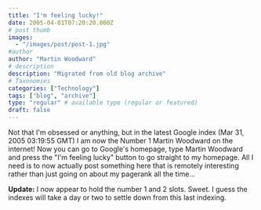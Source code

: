```yaml
---
title: "I'm feeling lucky!"
date: 2005-04-01T07:20:20.000Z
# post thumb
images:
  - "/images/post/post-1.jpg"
#author
author: "Martin Woodward"
# description
description: "Migrated from old blog archive"
# Taxonomies
categories: ["Technology"]
tags: ["blog", "archive"]
type: "regular" # available type (regular or featured)
draft: false
---
```


Not that I'm obsessed or anything, but in the latest Google index (Mar 31, 2005 03:19:55 GMT) I am now the Number 1 Martin Woodward on the internet!  Now you can go to Google's homepage, type Martin Woodward and press the "I'm feeling lucky" button to go straight to my homepage.  All I need is to now actually post something here that is remotely interesting rather than just going on about my pagerank all the time...

**Update:** I now appear to hold the number 1 and 2 slots.  Sweet.  I guess the indexes will take a day or two to settle down from this last indexing.